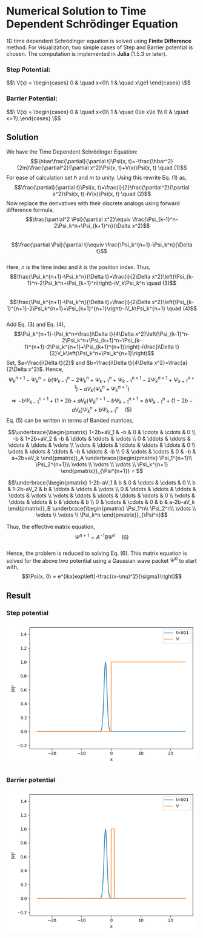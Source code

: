 # Numerical Solution to Time Dependent Schrödinger Equation
1D time dependent Schrödinger equation is solved using **Finite Difference** method. For visualization, two simple cases of Step and Barrier potential is chosen. The computation is implemented in **Julia** (1.5.3 or later).  
### Step Potential:  
$$\ V(x) =
  \begin{cases}
    0       & \quad x<0\\
    1  & \quad x\ge1
  \end{cases}
\$$
### Barrier Potential:  
$$\ V(x) =
  \begin{cases}
    0       & \quad x<0\\
    1  & \quad 0\le x\le 1\\
    0       & \quad x>1\\
  \end{cases}
\$$
## Solution  
We have the Time Dependent Schrödinger Equation:  
$$i\hbar\frac{\partial}{\partial t}\Psi(x, t)=-\frac{\hbar^2}{2m}\frac{\partial^2}{\partial x^2}\Psi(x, t)+V(x)\Psi(x, t) \quad (1)$$
For ease of calculation set $\hbar$ and $m$ to unity. Using this rewrite Eq. (1) as,  
$$\frac{\partial}{\partial t}\Psi(x, t)=\frac{i}{2}\frac{\partial^2}{\partial x^2}\Psi(x, t)-iV(x)\Psi(x, t) \quad (2)$$
Now replace the derivatives with their discrete analogs using forward difference formula,   
$$\frac{\partial^2 \Psi}{\partial x^2}\equiv \frac{\Psi_{k-1}^n-2\Psi_k^n+\Psi_{k+1}^n}{\Delta x^2}$$  
$$\frac{\partial \Psi}{\partial t}\equiv \frac{\Psi_k^{n+1}-\Psi_k^n}{\Delta t}$$  
Here, $n$ is the time index and $k$ is the position index. Thus,  
$$\frac{\Psi_k^{n+1}-\Psi_k^n}{\Delta t}=\frac{i}{2\Delta x^2}\left(\Psi_{k-1}^n-2\Psi_k^n+\Psi_{k+1}^n\right)-iV_k\Psi_k^n \quad (3)$$  
$$\frac{\Psi_k^{n+1}-\Psi_k^n}{\Delta t}=\frac{i}{2\Delta x^2}\left(\Psi_{k-1}^{n+1}-2\Psi_k^{n+1}+\Psi_{k+1}^{n+1}\right)-iV_k\Psi_k^{n+1} \quad (4)$$  
Add Eq. (3) and Eq. (4),  
$$\Psi_k^{n+1}-\Psi_k^n=\frac{i\Delta t}{4\Delta x^2}\left(\Psi_{k-1}^n-2\Psi_k^n+\Psi_{k+1}^n+\Psi_{k-1}^{n+1}-2\Psi_k^{n+1}+\Psi_{k+1}^{n+1}\right)-i\frac{i\Delta t}{2}V_k\left(\Psi_k^n+\Psi_k^{n+1}\right)$$
Set, $a=\frac{i\Delta t}{2}$ and $b=\frac{i\Delta t}{4\Delta x^2}=\frac{a}{2\Delta x^2}$. Hence,
$$\Psi_k^{n+1}-\Psi_k^n=b\left(\Psi_{k-1}^n-2\Psi_k^n+\Psi_{k+1}^n+\Psi_{k-1}^{n+1}-2\Psi_k^{n+1}+\Psi_{k+1}^{n+1}\right)-aV_k\left(\Psi_k^n+\Psi_k^{n+1}\right)$$
$$\Rightarrow -b\Psi_{k-1}^{n+1}+\left(1+2b+aV_k\right)\Psi_k^{n+1}-b\Psi_{k+1}^{n+1}=b\Psi_{k-1}^n+\left(1-2b-aV_k\right)\Psi_k^n+b\Psi_{k+1}^n \quad (5)$$
Eq. (5) can be written in terms of Banded matrices,  
```math
\underbrace{\begin{pmatrix}
  1+2b+aV_1 & -b & 0 & \cdots & \cdots & 0 \\
  -b & 1+2b+aV_2 & -b & \ddots & \ddots & \vdots \\
  0  & \ddots  & \ddots & \ddots & \ddots & \vdots  \\
  \vdots  & \ddots  & \ddots & \ddots & \ddots & 0  \\
  \vdots  & \ddots  & \ddots & -b & \ddots & -b  \\
  0  & \cdots  & \cdots & 0 & -b & a+2b+aV_k  
 \end{pmatrix}}_A
 \underbrace{\begin{pmatrix}
    \Psi_1^{n+1}\\
    \Psi_2^{n+1}\\
    \vdots \\
    \vdots \\
    \vdots \\
    \Psi_k^{n+1}
\end{pmatrix}}_{\Psi^{n+1}} =  
```  
```math  
\underbrace{\begin{pmatrix}
  1-2b-aV_1 & b & 0 & \cdots & \cdots & 0 \\
  b & 1-2b-aV_2 & b & \ddots & \ddots & \vdots \\
  0  & \ddots  & \ddots & \ddots & \ddots & \vdots  \\
  \vdots  & \ddots  & \ddots & \ddots & \ddots & 0  \\
  \vdots  & \ddots  & \ddots & b & \ddots & b  \\
  0  & \cdots  & \cdots & 0 & b & a-2b-aV_k  
 \end{pmatrix}}_B
 \underbrace{\begin{pmatrix}
    \Psi_1^n\\
    \Psi_2^n\\
    \vdots \\
    \vdots \\
    \vdots \\
    \Psi_k^n
\end{pmatrix}}_{\Psi^n}
```  
Thus, the effective matrix equation,
$$\Psi^{n+1}=A^{-1}B\Psi^n \quad (6)$$  
Hence, the problem is reduced to solving Eq. (6). This matrix equation is solved for the above two potential using a Gaussian wave packet $\Psi^0$ to start with,
$$\Psi(x, 0) = e^{ikx}exp\left[-\frac{(x-\mu)^2}{\sigma}\right]$$  
## Result  
### Step potential  
![](https://github.com/abirm766/time-dependent-schrodinger-equation/blob/main/tdse_step.gif)  
### Barrier potential  
![](https://github.com/abirm766/time-dependent-schrodinger-equation/blob/main/tdse_barr.gif)
